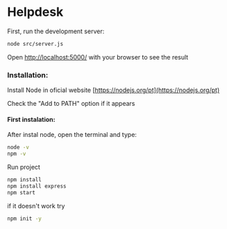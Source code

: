 # Helpdesk

First, run the development server:

```bash
node src/server.js
```

Open [http://localhost:5000/](http://localhost:5000/) with your browser to see the result

### Installation:

Install Node in oficial website [https://nodejs.org/pt](https://nodejs.org/pt)

Check the "Add to PATH" option if it appears

#### First instalation: 

After instal node, open the terminal and type:

```bash
node -v
npm -v
```

Run project

```bash
npm install
npm install express
npm start
```

if it doesn't work try

```bash
npm init -y
```
